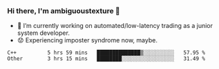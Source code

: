 ### Hi there, I'm ambiguoustexture 👋

<!--
**ambiguoustexture/ambiguoustexture** is a ✨ _special_ ✨ repository because its `README.md` (this file) appears on your GitHub profile.

Here are some ideas to get you started:
-->
- 🔭 I’m currently working on automated/low-latency trading as a junior system developer.
- :worried: Experiencing imposter syndrome now, maybe.

<!--START_SECTION:waka-->

```text
C++          5 hrs 59 mins   ██████████████▒░░░░░░░░░░   57.95 %
Other        3 hrs 15 mins   ████████░░░░░░░░░░░░░░░░░   31.49 %
```

<!--END_SECTION:waka-->
